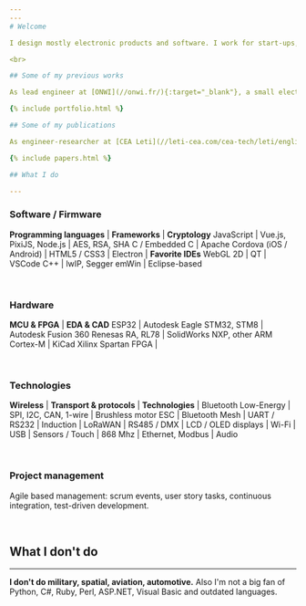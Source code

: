 ```yaml
---
---
# Welcome

I design mostly electronic products and software. I work for start-ups, research, industry and artists.

<br>

## Some of my previous works

As lead engineer at [ONWI](//onwi.fr/){:target="_blank"}, a small electronics design office and medium-sized batch productions unit.

{% include portfolio.html %}

## Some of my publications

As engineer-researcher at [CEA Leti](//leti-cea.com/cea-tech/leti/english){:target="_blank"}, the largest French public science research center.

{% include papers.html %}

## What I do

---
```


### Software / Firmware

**Programming languages** | **Frameworks**                 | **Cryptology**
JavaScript                | Vue.js, PixiJS, Node.js        | AES, RSA, SHA
C / Embedded C            | Apache Cordova (iOS / Android) | 
HTML5 / CSS3              | Electron                       | **Favorite IDEs**
WebGL 2D                  | QT                             | VSCode
C++                       | lwIP, Segger emWin             | Eclipse-based

<br>

### Hardware

**MCU & FPGA**            | **EDA & CAD**
ESP32                     | Autodesk Eagle
STM32, STM8               | Autodesk Fusion 360
Renesas RA, RL78          | SolidWorks
NXP, other ARM Cortex-M   | KiCad
Xilinx Spartan FPGA       |

<br>

### Technologies

**Wireless**          | **Transport & protocols** | **Technologies**      |
Bluetooth Low-Energy  | SPI, I2C, CAN, 1-wire     | Brushless motor ESC   |
Bluetooth Mesh        | UART / RS232              | Induction             |
LoRaWAN               | RS485 / DMX               | LCD / OLED displays   |
Wi-Fi                 | USB                       | Sensors / Touch       |
868 Mhz               | Ethernet, Modbus          | Audio

<br>

### Project management
Agile based management: scrum events, user story tasks, continuous integration, test-driven development.

<br>

## What I don't do

---

**I don't do military, spatial, aviation, automotive.** Also I'm not a big fan of Python, C#, Ruby, Perl, ASP.NET, Visual Basic and outdated languages.